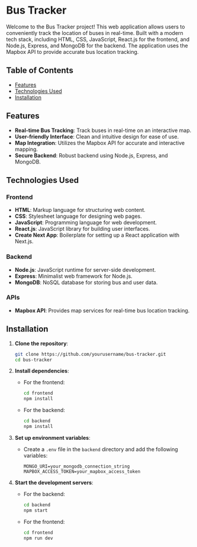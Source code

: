 # Bus Tracker

Welcome to the Bus Tracker project! This web application allows users to conveniently track the location of buses in real-time. Built with a modern tech stack, including HTML, CSS, JavaScript, React.js for the frontend, and Node.js, Express, and MongoDB for the backend. The application uses the Mapbox API to provide accurate bus location tracking.

## Table of Contents

- [Features](#features)
- [Technologies Used](#technologies-used)
- [Installation](#installation)

## Features

- **Real-time Bus Tracking**: Track buses in real-time on an interactive map.
- **User-friendly Interface**: Clean and intuitive design for ease of use.
- **Map Integration**: Utilizes the Mapbox API for accurate and interactive mapping.
- **Secure Backend**: Robust backend using Node.js, Express, and MongoDB.

## Technologies Used

### Frontend

- **HTML**: Markup language for structuring web content.
- **CSS**: Stylesheet language for designing web pages.
- **JavaScript**: Programming language for web development.
- **React.js**: JavaScript library for building user interfaces.
- **Create Next App**: Boilerplate for setting up a React application with Next.js.

### Backend

- **Node.js**: JavaScript runtime for server-side development.
- **Express**: Minimalist web framework for Node.js.
- **MongoDB**: NoSQL database for storing bus and user data.

### APIs

- **Mapbox API**: Provides map services for real-time bus location tracking.

## Installation

1. **Clone the repository**:
   ```bash
   git clone https://github.com/yourusername/bus-tracker.git
   cd bus-tracker
   ```

2. **Install dependencies**:
   - For the frontend:
     ```bash
     cd frontend
     npm install
     ```
   - For the backend:
     ```bash
     cd backend
     npm install
     ```

3. **Set up environment variables**:
   - Create a `.env` file in the `backend` directory and add the following variables:
     ```env
     MONGO_URI=your_mongodb_connection_string
     MAPBOX_ACCESS_TOKEN=your_mapbox_access_token
     ```

4. **Start the development servers**:
   - For the backend:
     ```bash
     cd backend
     npm start
     ```
   - For the frontend:
     ```bash
     cd frontend
     npm run dev
     ```

